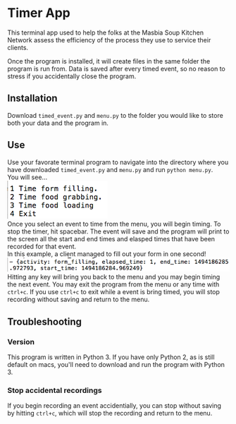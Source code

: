 # Timer App

This terminal app used to help the folks at the Masbia Soup Kitchen Network assess the efficiency of the process they use to service their clients.

Once the program is installed, it will create files in the same folder the program is run from. Data is saved after every timed event, so no reason to stress if you accidentally close the program.

## Installation
Download <code>timed_event.py</code> and <code>menu.py</code> to the folder you would like to store both your data and the program in.

## Use
Use your favorate terminal program to navigate into the directory where you have downloaded <code>timed_event.py</code> and <code>menu.py</code> and run <code>python menu.py</code>. <br />
You will see... <br />
![Your menu options](https://github.com/MasbiaSoupKitchenNetwork/TimerApp/blob/master/menu_preview_image.png) <br />
Once you select an event to time from the menu, you will begin timing. To stop the timer, hit spacebar. The event will save and the program will print to the screen all the start and end times and elasped times that have been recorded for that event. <br />
In this example, a client managed to fill out your form in one second! <br />
![Example data saved for one entry. Your task took just one second!](https://github.com/MasbiaSoupKitchenNetwork/TimerApp/blob/master/one_entry_preview_image.png) <br />
Hitting any key will bring you back to the menu and you may begin timing the next event.
You may exit the program from the menu or any time with <code>ctrl+c</code>. If you use <code>ctrl+c</code> to exit while a event is bring timed, you will stop recording without saving and return to the menu.

## Troubleshooting
### Version
This program is written in Python 3. If you have only Python 2, as is still default on macs, you'll need to download and run the program with Python 3.
### Stop accidental recordings
If you begin recording an event accidentially, you can stop without saving by hitting <code>ctrl+c</code>, which will stop the recording and return to the menu.
